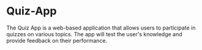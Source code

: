 # Quiz-App
The Quiz App is a web-based application that allows users to participate in quizzes on various topics. The app will test the user's knowledge and provide feedback on their performance.
